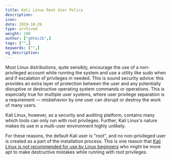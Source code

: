 ```yaml
---
title: Kali Linux Root User Policy
description:
icon:
date: 2019-10-26
type: archived
weight: 100
author: ["g0tmi1k",]
tags: ["",]
keywords: ["",]
og_description:
---
```


Most Linux distributions, quite sensibly, encourage the use of a non-privileged account while running the system and use a utility like sudo when and if escalation of privileges in needed. This is sound security advice: this provides an extra layer of protection between the user and any potentially disruptive or destructive operating system commands or operations. This is especially true for multiple user systems, where user privilege separation is a requirement — misbehavior by one user can disrupt or destroy the work of many users.

Kali Linux, however, as a security and auditing platform, contains many which tools can only run with root privileges. Further, Kali Linux's nature makes its use in a multi-user environment highly unlikely.

For these reasons, the default Kali user is "root", and no non-privileged user is created as a part of the installation process. This is one reason that [Kali Linux is not recommended for use by Linux beginners](/docs/introduction/should-i-use-kali-linux/) who might be more apt to make destructive mistakes while running with root privileges.
